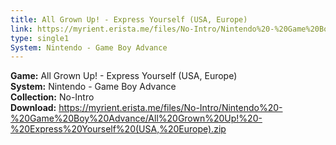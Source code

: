 ```yaml
---
title: All Grown Up! - Express Yourself (USA, Europe)
link: https://myrient.erista.me/files/No-Intro/Nintendo%20-%20Game%20Boy%20Advance/All%20Grown%20Up!%20-%20Express%20Yourself%20(USA,%20Europe).zip
type: single1
System: Nintendo - Game Boy Advance
---
```

<b>Game:</b> All Grown Up! - Express Yourself (USA, Europe)<br>
<b>System:</b> Nintendo - Game Boy Advance<br>
<b>Collection:</b> No-Intro<br>
<b>Download:</b> https://myrient.erista.me/files/No-Intro/Nintendo%20-%20Game%20Boy%20Advance/All%20Grown%20Up!%20-%20Express%20Yourself%20(USA,%20Europe).zip